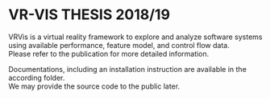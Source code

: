 # VR-VIS THESIS 2018/19

VRVis is a virtual reality framework to explore and analyze software systems  
using available performance, feature model, and control flow data.  
Please refer to the publication for more detailed information.  

Documentations, including an installation instruction are available in the according folder.  
We may provide the source code to the public later.
